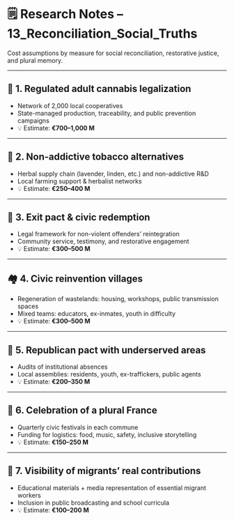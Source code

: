 # 🗒️ Research Notes – 13_Reconciliation_Social_Truths

Cost assumptions by measure for social reconciliation, restorative justice, and plural memory.

---

## 🌿 1. Regulated adult cannabis legalization

- Network of 2,000 local cooperatives  
- State-managed production, traceability, and public prevention campaigns  
- 💡 Estimate: **€700–1,000 M**

---

## 🌱 2. Non-addictive tobacco alternatives

- Herbal supply chain (lavender, linden, etc.) and non-addictive R&D  
- Local farming support & herbalist networks  
- 💡 Estimate: **€250–400 M**

---

## 🔁 3. Exit pact & civic redemption

- Legal framework for non-violent offenders’ reintegration  
- Community service, testimony, and restorative engagement  
- 💡 Estimate: **€300–500 M**

---

## 🏘️ 4. Civic reinvention villages

- Regeneration of wastelands: housing, workshops, public transmission spaces  
- Mixed teams: educators, ex-inmates, youth in difficulty  
- 💡 Estimate: **€300–500 M**

---

## 🧷 5. Republican pact with underserved areas

- Audits of institutional absences  
- Local assemblies: residents, youth, ex-traffickers, public agents  
- 💡 Estimate: **€200–350 M**

---

## 🎉 6. Celebration of a plural France

- Quarterly civic festivals in each commune  
- Funding for logistics: food, music, safety, inclusive storytelling  
- 💡 Estimate: **€150–250 M**

---

## 🧭 7. Visibility of migrants’ real contributions

- Educational materials + media representation of essential migrant workers  
- Inclusion in public broadcasting and school curricula  
- 💡 Estimate: **€100–200 M**

